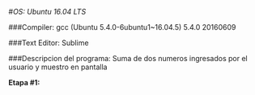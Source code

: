 #_OS: Ubuntu 16.04 LTS_

###Compiler: gcc (Ubuntu 5.4.0-6ubuntu1~16.04.5) 5.4.0 20160609

###Text Editor: Sublime

###Descripcion del programa: Suma de dos numeros ingresados por el usuario y muestro en pantalla

**Etapa #1:**


